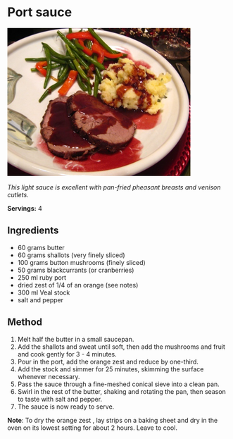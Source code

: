# Port sauce

![Port sauce](resources/port-sauce.png)

*This light sauce is excellent with pan-fried pheasant breasts and venison cutlets.*

**Servings:** 4

## Ingredients
- 60 grams butter
- 60 grams shallots (very finely sliced)
- 100 grams button mushrooms (finely sliced)
- 50 grams blackcurrants (or cranberries)
- 250 ml ruby port
- dried zest of 1/4 of an orange (see notes)
- 300 ml Veal stock
- salt and pepper

## Method
1. Melt half the butter in a small saucepan. 
1. Add the shallots and sweat until soft, then add the mushrooms and fruit and cook gently for 3 - 4 minutes.
1. Pour in the port, add the orange zest and reduce by one-third. 
1. Add the stock and simmer for 25 minutes, skimming the surface whenever necessary.
1. Pass the sauce through a fine-meshed conical sieve into a clean pan. 
1. Swirl in the rest of the butter, shaking and rotating the pan, then season to taste with salt and pepper.
1. The sauce is now ready to serve.

**Note**: To dry the orange zest , lay strips on a baking sheet and dry in the oven on its lowest setting for about 2 hours. Leave to cool.